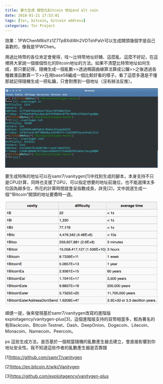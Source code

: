 ```yaml
---
title: 暴力生成 個性化Bitcoin 地址and alt coin
date: 2018-01-21 17:53:01
tags: [tor, bitcoin, bitcoin address]
categories: Tor Project
---
```


效果：1PWChenM8isYz1Z7TpBXdiWn2VDTshPaVr可以生成開頭幾個字是自己喜歡的，像我是1PWChen。

用過比特幣的各位肯定會覺得，哇～比特幣地址好醜、這麼亂、這麼不好記，在這裡將大家說一個做個性化的Bitcoin地址的方法。如果不清楚比特幣地址如何生成，那只要記得，隨機生成一個亂數>>透過橢圓曲線算法算成公鑰>>之後透過各種雜湊函數算一下>>在用base58編成一個比較好看的樣子。看了這麼多還是不懂那就記得隨機生成一把私鑰，只會對應到一個地址（沒有辦法反推）。

![](/image/tor12.jpeg)

<!-- more --> 

要生成特殊的地址可以在samr7/vanitygen[1]中找到生成的腳本，本身支持不只是CPU計算，同時也支援了GPU，可以指定想要的地址前幾位，也不能選擇太多位因為越多位，所花的計算時間就會呈指數成長，詳見[2]，文中說道生成一個“1Bitcoin”開頭的地址要費時一週。

![](/image/tor13.png)

順便一提，後來發現基於samr7/vanitygen改寫的進階版exploitagency/vanitygen-plus[3]，這個進階版支持的貨幣相當多，較為著名的有Blackcoin、Bitcoin Testnet、Dash、DeepOnion、Dogecoin、Litecoin、Monacoin、Namecoin、Peercoin。

ps 這些生成方法，是否基於一個相當隨機的亂數產生器去建立，會直接影響到你地址安全性。我不知道這些作者的亂數產生器是否靠譜

[1]https://github.com/samr7/vanitygen

[2]https://en.bitcoin.it/wiki/Vanitygen

[3]https://github.com/exploitagency/vanitygen-plus
